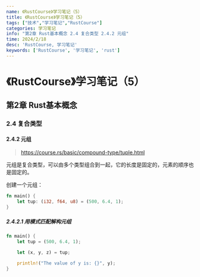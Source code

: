 ```yaml
---
name: 《RustCourse》学习笔记（5）
title: 《RustCourse》学习笔记（5）
tags: ["技术","学习笔记","RustCourse"]
categories: 学习笔记
info: "第2章 Rust基本概念 2.4 复合类型 2.4.2 元组"
time: 2024/2/18
desc: 'RustCourse, 学习笔记'
keywords: ['RustCourse', '学习笔记', 'rust']
---
```


# 《RustCourse》学习笔记（5）

## 第2章 Rust基本概念

### 2.4 复合类型

#### 2.4.2 元组

> https://course.rs/basic/compound-type/tuple.html

元组是复合类型，可以由多个类型组合到一起，它的长度是固定的，元素的顺序也是固定的。

创建一个元组：

```rust
fn main() {
    let tup: (i32, f64, u8) = (500, 6.4, 1);
}
```

##### 2.4.2.1 用模式匹配解构元组

```rust
fn main() {
    let tup = (500, 6.4, 1);

    let (x, y, z) = tup;

    println!("The value of y is: {}", y);
}
```













